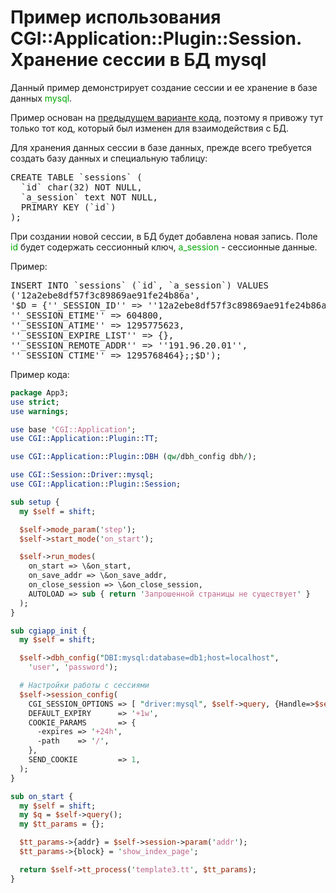 # Пример использования CGI::Application::Plugin::Session. Хранение сессии в БД mysql

Данный пример демонстрирует создание сессии и ее хранение в базе данных <font color="#00aa00">mysql</font>.

Пример основан на <a href="session.md">предыдущем варианте кода</a>, поэтому я привожу тут только тот код, который был изменен для взаимодействия с БД.

Для хранения данных сессии в базе данных, прежде всего требуется создать базу данных и специальную таблицу:
<pre>CREATE TABLE `sessions` (
  `id` char(32) NOT NULL,
  `a_session` text NOT NULL,
  PRIMARY KEY (`id`)
);
</pre>
При создании новой сессии, в БД будет добавлена новая запись. Поле <font color="#00aa00">id</font> будет содержать сессионный ключ, <font color="#00aa00">a_session</font> - сессионные данные.

Пример:
<pre>
INSERT INTO `sessions` (`id`, `a_session`) VALUES
('12a2ebe8df57f3c89869ae91fe24b86a',
'$D = {''_SESSION_ID'' =&gt; ''12a2ebe8df57f3c89869ae91fe24b86a'',
''_SESSION_ETIME'' =&gt; 604800,
''_SESSION_ATIME'' =&gt; 1295775623,
''_SESSION_EXPIRE_LIST'' =&gt; {},
''_SESSION_REMOTE_ADDR'' =&gt; ''191.96.20.01'',
''_SESSION_CTIME'' =&gt; 1295768464};;$D');
</pre>

Пример кода:

```perl
package App3;
use strict;
use warnings;

use base 'CGI::Application';
use CGI::Application::Plugin::TT;

use CGI::Application::Plugin::DBH (qw/dbh_config dbh/);

use CGI::Session::Driver::mysql;
use CGI::Application::Plugin::Session;

sub setup {
  my $self = shift;

  $self->mode_param('step');
  $self->start_mode('on_start');	

  $self->run_modes(
    on_start => \&on_start,
    on_save_addr => \&on_save_addr,
    on_close_session => \&on_close_session,
    AUTOLOAD => sub { return 'Запрошенной страницы не существует' }
  );
}

sub cgiapp_init {
  my $self = shift;

  $self->dbh_config("DBI:mysql:database=db1;host=localhost",
    'user', 'password');

  # Настройки работы с сессиями
  $self->session_config(
    CGI_SESSION_OPTIONS => [ "driver:mysql", $self->query, {Handle=>$self->dbh} ],
    DEFAULT_EXPIRY      => '+1w',
    COOKIE_PARAMS       => {
      -expires => '+24h',
      -path    => '/',
    },
    SEND_COOKIE         => 1,
  );
}

sub on_start {
  my $self = shift;
  my $q = $self->query();
  my $tt_params = {};

  $tt_params->{addr} = $self->session->param('addr');
  $tt_params->{block} = 'show_index_page';

  return $self->tt_process('template3.tt', $tt_params);
}

```

